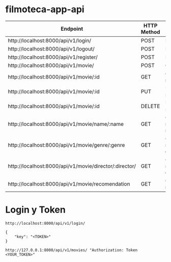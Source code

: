 # filmoteca-app-api

Endpoint | HTTP Method	| Result
------------ | -------------|------------ | 
http://localhost:8000/api/v1/login/ | POST | Login user
http://localhost:8000/api/v1/logout/ | POST | Logout user
http://localhost:8000/api/v1/register/ | POST | Register user
http://localhost:8000/api/v1/movie/ | POST | Get all movies
http://localhost:8000/api/v1/movie/:id | GET | Get a single movie 
http://localhost:8000/api/v1/movie/:id | PUT | Update a single movie
http://localhost:8000/api/v1/movie/:id | DELETE | Update a single movie
http://localhost:8000/api/v1/movie/name/:name | GET | Get a single movie for name
http://localhost:8000/api/v1/movie/genre/:genre | GET | Get a single movie for genre
http://localhost:8000/api/v1/movie/director/:director/ | GET | Get a single movie for director
http://localhost:8000/api/v1/movie/recomendation | GET | Get all recomendation

# Login y Token
```
http://localhost:8000/api/v1/login/

{
    "key": "<TOKEN>"
}

http://127.0.0.1:8000/api/v1/movies/ "Authorization: Token <YOUR_TOKEN>"
```

